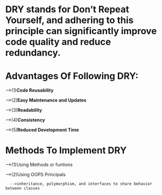 # DRY stands for Don’t Repeat Yourself, and adhering to this principle can significantly improve code quality and reduce redundancy.

# Advantages Of Following DRY:

  -->(1)**Code Reusability**

  -->(2)**Easy Maintenance and Updates**

  -->(3)**Readability**

  -->(4)**Consistency**

  -->(5)**Reduced Development Time**

# Methods To Implement DRY

  -->(1)Using Methods or funtions

  -->(2)Using OOPS Principals

      -->inheritance, polymorphism, and interfaces to share behavior between classes
